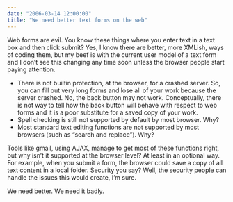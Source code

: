 ```yaml
---
date: "2006-03-14 12:00:00"
title: "We need better text forms on the web"
---
```




Web forms are evil. You know these things where you enter text in a text box and then click submit? Yes, I know there are better, more XMLish, ways of coding them, but my beef is with the current user model of a text form and I don&rsquo;t see this changing any time soon unless the browser people start paying attention.

- There is not builtin protection, at the browser, for a crashed server. So, you can fill out very long forms and lose all of your work because the server crashed. No, the back button may not work. Conceptually, there is not way to tell how the back button will behave with respect to web forms and it is a poor substitute for a saved copy of your work.
- Spell checking is still not supported by default by most browser. Why?
- Most standard text editing functions are not supported by most browsers (such as &ldquo;search and replace&rdquo;). Why?


Tools like gmail, using AJAX, manage to get most of these functions right, but why isn&rsquo;t it supported at the browser level? At least in an optional way. For example, when you submit a form, the browser could save a copy of all text content in a local folder. Security you say? Well, the security people can handle the issues this would create, I&rsquo;m sure.

We need better. We need it badly.

